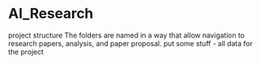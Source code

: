 # AI_Research
project structure
The folders are named in a way that allow navigation to research papers, analysis, and paper proposal.
put some stuff - all data for the project
